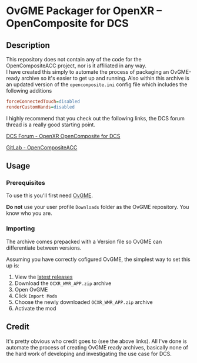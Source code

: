 # OvGME Packager for OpenXR – OpenComposite for DCS

## Description

This repository does not contain any of the code for the OpenCompositeACC project, nor is it affiliated in any way.  
I have created this simply to automate the process of packaging an OvGME-ready archive so it's easier to get up and running. Also within this archive is an updated version of the `opencomposite.ini` config file which includes the following additions
```ini
forceConnectedTouch=disabled
renderCustomHands=disabled
```

I highly recommend that you check out the following links, the DCS forum thread is a really good starting point.

[DCS Forum - OpenXR OpenComposite for DCS](https://forum.dcs.world/topic/295123-update-243-v061-openxr-quickstart-guide-for-g2-g1-and-other-headsets/)

[GitLab - OpenCompositeACC](https://gitlab.com/Jabbah/open-composite-acc/-/tree/MiniCompositor)

## Usage

### Prerequisites

To use this you'll first need [OvGME](https://wiki.hoggitworld.com/view/OVGME).

**Do not** use your user profile `Downloads` folder as the OvGME repository. You know who you are.

### Importing

The archive comes prepacked with a Version file so OvGME can differentiate between versions.

Assuming you have correctly cofigured OvGME, the simplest way to set this up is:

1. View the [latest releases](https://github.com/ColinM9991/open-composite-dcs/releases)
2. Download the `OCXR_WMR_APP.zip` archive
3. Open OvGME
4. Click `Import Mods`
5. Choose the newly downloaded `OCXR_WMR_APP.zip` archive
6. Activate the mod

## Credit

It's pretty obvious who credit goes to (see the above links). All I've done is automate the process of creating OvGME ready archives, basically none of the hard work of developing and investigating the use case for DCS.